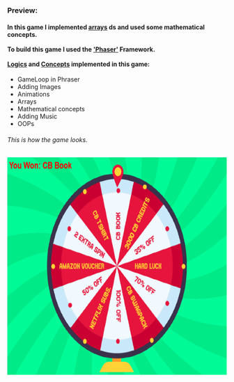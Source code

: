 ### Preview:
<h4> In this game I implemented <u>arrays</u> ds and used some mathematical concepts. <br><br>
To build this game I used the <u>'Phaser'</u> Framework.<br><br>
<u>Logics</u> and <u>Concepts</u> implemented in this game:<br></h4>
<ul>
  <li> GameLoop in Phraser</li>
  <li> Adding Images</li>
  <li> Animations </li>
  <li> Arrays </li>
  <li> Mathematical concepts</li>
  <li> Adding Music</li>
  <li> OOPs </li>
</ul>
    
###### This is how the game looks.
<img src="saw.PNG" alt="Trulli" width="700" height="500"><br><br><br>
